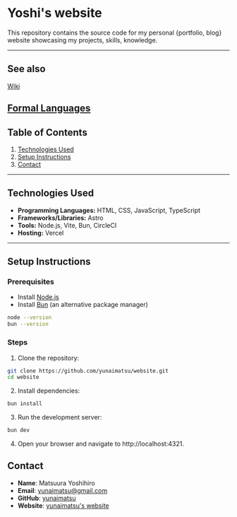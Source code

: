 # Yoshi's website

This repository contains the source code for my personal {portfolio, blog} website showcasing my projects, skills, knowledge.

---

## See also

[Wiki](https://github.com/yunaimatsu/website/wiki)

[Formal Languages](https://github.com/yunaimatsu/website/tree/main/src%2Fpages%2Fb%2Flang%2Ff)
---

## Table of Contents

1. [Technologies Used](#technologies-used)  
1. [Setup Instructions](#setup-instructions)  
1. [Contact](#contact)  

---

## Technologies Used

- **Programming Languages:** HTML, CSS, JavaScript, TypeScript
- **Frameworks/Libraries:** Astro
- **Tools:** Node.js, Vite, Bun, CircleCI 
- **Hosting:** Vercel

---

## Setup Instructions

### Prerequisites

- Install [Node.js](https://nodejs.org/)
- Install [Bun](https://bun.sh/) (an alternative package manager)

```sh
node --version
bun --version
```

### Steps
1. Clone the repository:
```sh
git clone https://github.com/yunaimatsu/website.git
cd website
```

2. Install dependencies:
```sh
bun install
```

3. Run the development server:
```sh
bun dev
```

4. Open your browser and navigate to http://localhost:4321.

<!-- ## Usage
Describe how the website can be used, e.g., navigating through pages, interacting with features, or how to test the deployment. -->

## Contact
* **Name**: Matsuura Yoshihiro
* **Email**: yunaimatsu@gmail.com
* **GitHub**: [yunaimatsu](https://github.com/yunaimatsu)
* **Website**: [yunaimatsu's website](yunaimatsu.com)
